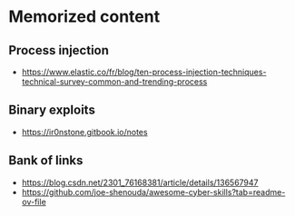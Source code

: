 # Memorized content

## Process injection
- https://www.elastic.co/fr/blog/ten-process-injection-techniques-technical-survey-common-and-trending-process

## Binary exploits
- https://ir0nstone.gitbook.io/notes


## Bank of links
- https://blog.csdn.net/2301_76168381/article/details/136567947
- https://github.com/joe-shenouda/awesome-cyber-skills?tab=readme-ov-file
